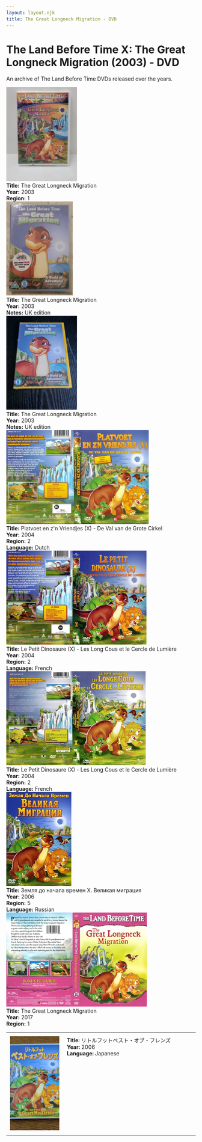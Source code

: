 ```yaml
---
layout: layout.njk
title: The Great Longneck Migration - DVD
---
```


# The Land Before Time X: The Great Longneck Migration (2003) - DVD

An archive of The Land Before Time DVDs released over the years.

<div class="table-wrapper">
  <table>
  <div class="item-entry">
  <div class="item-image">
    
  </div>
  <div class="item-details">
    
  </div>
</div>

  <div class="item-entry">
  <div class="item-image">
    <a href="/images/media/dvd/10/US2003.jpg" data-lightbox="books" data-title="The Great Longneck Migration">
        <div class="img-box">
          <img src="/images/media/dvd/10/US2003.jpg" alt="The Great Longneck Migration" style="height:250px; object-fit:cover;" / loading="lazy">
        </div>
      </a>
  </div>
  <div class="item-details">
    <strong>Title:</strong> The Great Longneck Migration<br/>
      <strong>Year:</strong> 2003<br/>
      <strong>Region:</strong> 1<br/>
  </div>
</div>

<div class="item-entry">
  <div class="item-image">
    <a href="/images/media/dvd/10/lbt10-dvd-UK.jpg" data-lightbox="books" data-title="The Great Longneck Migration">
        <div class="img-box">
          <img src="/images/media/dvd/10/lbt10-dvd-UK.jpg" alt="The Great Longneck Migration" style="height:250px; object-fit:cover;" / loading="lazy">
        </div>
      </a>
  </div>
  <div class="item-details">
    <strong>Title:</strong> The Great Longneck Migration<br/>
      <strong>Year:</strong> 2003<br/>
      <strong>Notes:</strong> UK edition<br/>
  </div>
</div>

<div class="item-entry">
  <div class="item-image">
    <a href="/images/media/dvd/10/lbt10-dvd-irish.jpg" data-lightbox="books" data-title="The Great Longneck Migration">
        <div class="img-box">
          <img src="/images/media/dvd/10/lbt10-dvd-irish.jpg" alt="The Great Longneck Migration" style="height:250px; object-fit:cover;" / loading="lazy">
        </div>
      </a>
  </div>
  <div class="item-details">
    <strong>Title:</strong> The Great Longneck Migration<br/>
      <strong>Year:</strong> 2003<br/>
      <strong>Notes:</strong> UK edition<br/>
  </div>
</div>


<div class="item-entry">
  <div class="item-image">
    <a href="/images/media/dvd/10/platvoet-en-zijn-vriendjes-de-val-van-de-grote-cirkel-dvd-nl.jpg" data-lightbox="books" data-title="Platvoet en z'n Vriendjes (X) - De Val van de Grote Cirkel">
        <div class="img-box">
          <img src="/images/media/dvd/10/platvoet-en-zijn-vriendjes-de-val-van-de-grote-cirkel-dvd-nl.jpg" alt="Platvoet en z'n Vriendjes (X) - De Val van de Grote Cirkel" style="height:250px; object-fit:cover;" / loading="lazy">
        </div>
      </a>
  </div>
  <div class="item-details">
    <strong>Title:</strong> Platvoet en z'n Vriendjes (X) - De Val van de Grote Cirkel<br/>
      <strong>Year:</strong> 2004<br/>
      <strong>Region:</strong> 2<br/>
      <strong>Language:</strong> Dutch<br/>
  </div>
</div>

  <div class="item-entry">
  <div class="item-image">
    <a href="/images/media/dvd/10/le-petit-dinosaure-vol-10-les-longs-cous-et-le-cercle-de-la-lumiere-v2-17580709112014_orig.jpg" data-lightbox="books" data-title="Le Petit Dinosaure (X) - Les Long Cous et le Cercle de Lumière">
        <div class="img-box">
          <img src="/images/media/dvd/10/le-petit-dinosaure-vol-10-les-longs-cous-et-le-cercle-de-la-lumiere-v2-17580709112014_orig.jpg" alt="Le Petit Dinosaure (X) - Les Long Cous et le Cercle de Lumière" style="height:250px; object-fit:cover;" / loading="lazy">
        </div>
      </a>
  </div>
  <div class="item-details">
    <strong>Title:</strong> Le Petit Dinosaure (X) - Les Long Cous et le Cercle de Lumière<br/>
      <strong>Year:</strong> 2004<br/>
      <strong>Region:</strong> 2<br/>
      <strong>Language:</strong> French<br/>
  </div>
</div>


<div class="item-entry">
  <div class="item-image">
    <a href="/images/media/dvd/10/le-petit-dinosaure-vol-10-les-longs-cous-et-le-cercle-de-la-lumiere-09184704022007_orig.jpg" data-lightbox="books" data-title="Le Petit Dinosaure (X) - Les Long Cous et le Cercle de Lumière">
        <div class="img-box">
          <img src="/images/media/dvd/10/le-petit-dinosaure-vol-10-les-longs-cous-et-le-cercle-de-la-lumiere-09184704022007_orig.jpg" alt="Le Petit Dinosaure (X) - Les Long Cous et le Cercle de Lumière" style="height:250px; object-fit:cover;" / loading="lazy">
        </div>
      </a>
  </div>
  <div class="item-details">
    <strong>Title:</strong> Le Petit Dinosaure (X) - Les Long Cous et le Cercle de Lumière<br/>
      <strong>Year:</strong> 2004<br/>
      <strong>Region:</strong> 2<br/>
      <strong>Language:</strong> French<br/>
  </div>
</div>

  <tr id="lbt10ja2006-32">
    <td style="width:30%; text-align: center; vertical-align:top; padding:10px;">
      <a href="/images/media/dvd/10/lbt10ja2006.jpg" data-lightbox="books" data-title="リトルフットベスト・オブ・フレンズ">
        <div class="img-box">
          <img src="/images/media/dvd/10/lbt10ja2006.jpg" alt="リトルフットベスト・オブ・フレンズ" style="height:250px; object-fit:cover;" / loading="lazy">
        </div>
      </a>
    </td>
    <td style="vertical-align:top; padding:10px;">
      <strong>Title:</strong> リトルフットベスト・オブ・フレンズ<br/>
      <strong>Year:</strong> 2006<br/>
      <strong>Language:</strong> Japanese<br/>
    </td>
  </tr>

<div class="item-entry">
  <div class="item-image">
    <a href="/images/media/dvd/10/russianlbt10dvd_orig.jpg" data-lightbox="books" data-title="Земля до начала времен X. Великая миграция">
        <div class="img-box">
          <img src="/images/media/dvd/10/russianlbt10dvd_orig.jpg" alt="Земля до начала времен X. Великая миграция" style="height:250px; object-fit:cover;" / loading="lazy">
        </div>
      </a>
  </div>
  <div class="item-details">
    <strong>Title:</strong> Земля до начала времен X. Великая миграция<br/>
      <strong>Year:</strong> 2006<br/>
      <strong>Region:</strong> 5<br/>
      <strong>Language:</strong> Russian<br/>
  </div>
</div>

<div class="item-entry">
  <div class="item-image">
    <a href="/images/media/dvd/10/greatlongneckmigrationdvd-2017-r1_orig.jpg" data-lightbox="books" data-title="The Great Longneck Migration">
        <div class="img-box">
          <img src="/images/media/dvd/10/greatlongneckmigrationdvd-2017-r1_orig.jpg" alt="The Great Longneck Migration" style="height:250px; object-fit:cover;" / loading="lazy">
        </div>
      </a>
  </div>
  <div class="item-details">
    <strong>Title:</strong> The Great Longneck Migration<br/>
      <strong>Year:</strong> 2017<br/>
      <strong>Region:</strong> 1<br/>
  </div>
</div>


</table>
</div>